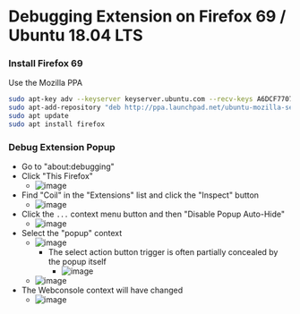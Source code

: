 # Debugging Extension on Firefox 69 / Ubuntu 18.04 LTS

### Install Firefox 69
Use the Mozilla PPA
```bash
sudo apt-key adv --keyserver keyserver.ubuntu.com --recv-keys A6DCF7707EBC211F
sudo apt-add-repository "deb http://ppa.launchpad.net/ubuntu-mozilla-security/ppa/ubuntu bionic main"
sudo apt update
sudo apt install firefox
```

### Debug Extension Popup
- Go to "about:debugging"
- Click "This Firefox"
  - ![image](https://user-images.githubusercontent.com/525211/66808860-48da4200-ef56-11e9-89ed-fd578e1ee683.png)
- Find "Coil" in the "Extensions" list and click the "Inspect" button
  - ![image](https://user-images.githubusercontent.com/525211/66808914-72936900-ef56-11e9-950c-02530d809ac4.png)
- Click the `...` context menu button and then "Disable Popup Auto-Hide"
  - ![image](https://user-images.githubusercontent.com/525211/66809086-d87ff080-ef56-11e9-9c0d-7052ad64784b.png)
- Select the "popup" context
  - ![image](https://user-images.githubusercontent.com/525211/66809720-1f221a80-ef58-11e9-87cb-080f29f569a0.png)
    - The select action button trigger is often partially concealed by the popup itself
      - ![image](https://user-images.githubusercontent.com/525211/66809845-57295d80-ef58-11e9-8a91-480f9c6d68e8.png)
  - ![image](https://user-images.githubusercontent.com/525211/66809735-2812ec00-ef58-11e9-9cfa-7bbf5685814b.png)
- The Webconsole context will have changed
  - ![image](https://user-images.githubusercontent.com/525211/66809976-8fc93700-ef58-11e9-934d-6b57be6e6fe9.png)




